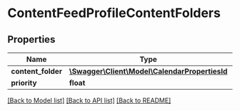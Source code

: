 # ContentFeedProfileContentFolders

## Properties
Name | Type | Description | Notes
------------ | ------------- | ------------- | -------------
**content_folder** | [**\Swagger\Client\Model\CalendarPropertiesId**](CalendarPropertiesId.md) |  | [optional] 
**priority** | **float** |  | [optional] 

[[Back to Model list]](../README.md#documentation-for-models) [[Back to API list]](../README.md#documentation-for-api-endpoints) [[Back to README]](../README.md)


